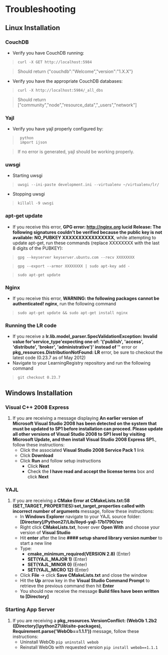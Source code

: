 # Troubleshooting
## Linux Installation

### CouchDB

* Verify you have CouchDB running:

>     curl -X GET http://localhost:5984

> Should return {"couchdb":"Welcome","version":"1.X.X"}

* Verify you have the appropriate CouchDB databases:

>     curl -X http://localhost:5984/_all_dbs

> Should return ["community","node","resource_data","_users","network"]

### Yajl

* Verify you have yajl properly configured by:

>      python
>      import ijson

> If no error is generated, yajl should be working properly.

### uwsgi

* Starting uwsgi

>     uwsgi --ini-paste development.ini --virtualenv ~/virtualenv/lr/

* Stopping uwsgi

>     killall -9 uwsgi

### apt-get update

* If you receive this error, **GPG error: http://nginx.org lucid Release: The following signatures couldn't be verified because the public key is not available: NO_PUBKEY XXXXXXXXXXXXXXXX**, while attempting to update apt-get, run these commands (replace XXXXXXXX with the last 8 digits of the PUBKEY):

>     gpg --keyserver keyserver.ubuntu.com --recv XXXXXXXX 

>     gpg --export --armor XXXXXXXX | sudo apt-key add -

>     sudo apt-get update

### Nginx
* If you receive this error, **WARNING: the following packages cannot be authenticated! nginx**, run the following command

>     sudo apt-get update && sudo apt-get install nginx

### Running the LR code
* If you receive a **lr.lib.model_parser.SpecValidationException: Invalid value for'service_type'expecting one of: 
 '('publish', 'access', 'distribute', 'broker', 'administrative')' instead of ''** error or **pkg_resources.DistributionNotFound: LR** error, be sure to checkout the latest code (0.23.7 as of May 2012)
* Navigate to your LearningRegistry repository and run the following command

>     git checkout 0.23.7

## Windows Installation
### Visual C++ 2008 Express
1. If you are receiving a message displaying **An earlier version of Microsoft Visual Studio 2008 has been detected on the system that must be updated to SP1 before installation can proceed.  Please update all other versions of Visual Studio 2008 to SP1 level by visiting Microsoft Update, and then install Visual Studio 2008 Express SP1.**, follow these instructions:
     * Click the associated **Visual Studio 2008 Service Pack 1** link
     * Click **Download**
     * Click **Run** and follow setup instructions
          * Click **Next**
          * Check the **I have read and accept the license terms** box and click **Next**

### YAJL
1. If you are receiving a **CMake Error at CMakeLists.txt:58 (SET_TARGET_PROPERTIES):set_target_properties called with incorrect number of arguments** message, follow these instructions:
     * In **Windows Explorer** navigate to your YAJL source folder: **[Directory]/Python27/Lib/lloyd-yajl-17b1790/src**
     * Right click **CMakeLists.txt**, hover over **Open With** and choose your version of **Visual Studio**
     * Hit **enter** after the line **#### setup shared library version number** to start a new line
     * Type:
          * **cmake_minimum_required(VERSION 2.8)** (Enter)
          * **SET(YAJL_MAJOR 1)** (Enter)
          * **SET(YAJL_MINOR 0)** (Enter)
          * **SET(YAJL_MICRO 12)** (Enter)
     * Click **File** -> click **Save CMakeLists.txt** and close the window
     * Hit the **Up** arrow key in the **Visual Studio Command Prompt** to retrieve the previous command then hit **Enter**
     * You should now receive the message **Build files have been written to [Directory]**     

### Starting App Server
1. If you are receiving a **pkg_resources.VersionConflict: (WebOb 1.2b2 ([Directory]\python27\lib\site-packages), Requirement.parse('WebOb==1.1.1'))** message, follow these instructions:
     * Uninstall WebOb `pip uninstall webob`
     * Reinstall WebOb with requested version `pip install webob==1.1.1`